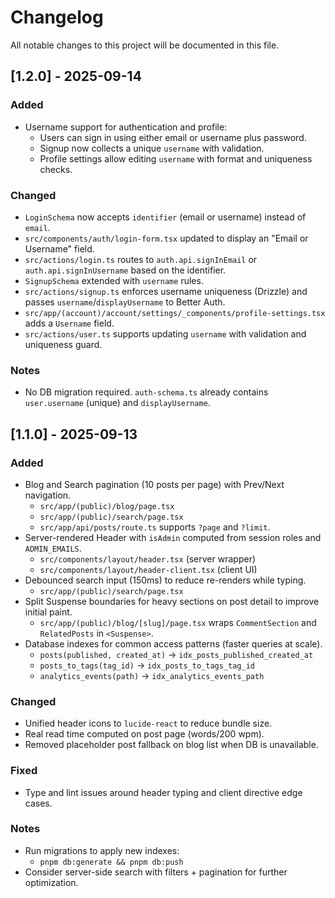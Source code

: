 # Changelog

All notable changes to this project will be documented in this file.

## [1.2.0] - 2025-09-14

### Added
- Username support for authentication and profile:
  - Users can sign in using either email or username plus password.
  - Signup now collects a unique `username` with validation.
  - Profile settings allow editing `username` with format and uniqueness checks.

### Changed
- `LoginSchema` now accepts `identifier` (email or username) instead of `email`.
- `src/components/auth/login-form.tsx` updated to display an "Email or Username" field.
- `src/actions/login.ts` routes to `auth.api.signInEmail` or `auth.api.signInUsername` based on the identifier.
- `SignupSchema` extended with `username` rules.
- `src/actions/signup.ts` enforces username uniqueness (Drizzle) and passes `username`/`displayUsername` to Better Auth.
- `src/app/(account)/account/settings/_components/profile-settings.tsx` adds a `Username` field.
- `src/actions/user.ts` supports updating `username` with validation and uniqueness guard.

### Notes
- No DB migration required. `auth-schema.ts` already contains `user.username` (unique) and `displayUsername`.

## [1.1.0] - 2025-09-13

### Added
- Blog and Search pagination (10 posts per page) with Prev/Next navigation.
  - `src/app/(public)/blog/page.tsx`
  - `src/app/(public)/search/page.tsx`
  - `src/app/api/posts/route.ts` supports `?page` and `?limit`.
- Server-rendered Header with `isAdmin` computed from session roles and `ADMIN_EMAILS`.
  - `src/components/layout/header.tsx` (server wrapper)
  - `src/components/layout/header-client.tsx` (client UI)
- Debounced search input (150ms) to reduce re-renders while typing.
  - `src/app/(public)/search/page.tsx`
- Split Suspense boundaries for heavy sections on post detail to improve initial paint.
  - `src/app/(public)/blog/[slug]/page.tsx` wraps `CommentSection` and `RelatedPosts` in `<Suspense>`.
- Database indexes for common access patterns (faster queries at scale).
  - `posts(published, created_at)` → `idx_posts_published_created_at`
  - `posts_to_tags(tag_id)` → `idx_posts_to_tags_tag_id`
  - `analytics_events(path)` → `idx_analytics_events_path`

### Changed
- Unified header icons to `lucide-react` to reduce bundle size.
- Real read time computed on post page (words/200 wpm).
- Removed placeholder post fallback on blog list when DB is unavailable.

### Fixed
- Type and lint issues around header typing and client directive edge cases.

### Notes
- Run migrations to apply new indexes:
  - `pnpm db:generate && pnpm db:push`
- Consider server-side search with filters + pagination for further optimization.

